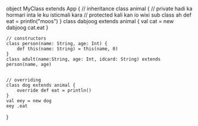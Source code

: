 object MyClass extends App {
    // inheritance
    class animal {
        // private hadi ka hormari inta le ku isticmali kara
        // protected kali kan io wixi sub class ah
        def eat = println("moos")
    }
    class dabjoog extends animal {
        val cat = new dabjoog
        cat.eat
    }
    
    // constructors
    class person(name: String, age: Int) {
        def this(name: String) = this(name, 0)
    }
    class adult(name:String, age: Int, idcard: String) extends person(name, age)
    
    
    // overriding
    class dog extends animal {
        override def eat = println()
    }
    val eey = new dog
    eey .eat
}